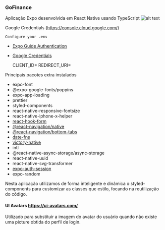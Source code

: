 ### GoFinance

Aplicação Expo desenvolvida em React Native usando TypeScript
![alt text](https://github.com/antoniojuniordev/gofinances/blob/main/src/assets/images/cover.png?raw=true)


Google Credentials (https://console.cloud.google.com/)

`Configure your .env`

- [Expo Guide Authentication](https://docs.expo.dev/guides/authentication/#google)
- [Google Credentials](https://console.cloud.google.com/)


    CLIENT_ID=
    REDIRECT_URI=


Principais pacotes extra instalados
- expo-font
- @expo-google-fonts/poppins
- expo-app-loading
- prettier
- styled-components
- react-native-responsive-fontsize
- react-native-iphone-x-helper
- [react-hook-form](https://react-hook-form.com/)
- [@react-navigation/native](https://reactnavigation.org/)
- [@react-navigation/bottom-tabs](https://reactnavigation.org/)
- [date-fns](https://date-fns.org/)
- [victory-native](https://formidable.com/open-source/victory/)
- intl
- @react-native-async-storage/async-storage
- react-native-uuid
- react-native-svg-transformer
- [expo-auth-session](https://docs.expo.dev/versions/latest/sdk/auth-session/)
- expo-random

Nesta aplicação utilizamos de forma inteligente e dinâmica o styled-components 
para customizar as classes que estilo, focando na reutilização do código. 

#### UI Avatars https://ui-avatars.com/

Utilizado para substituir a imagem do avatar do usuário quando não existe uma picture obtida do perfil de login.
